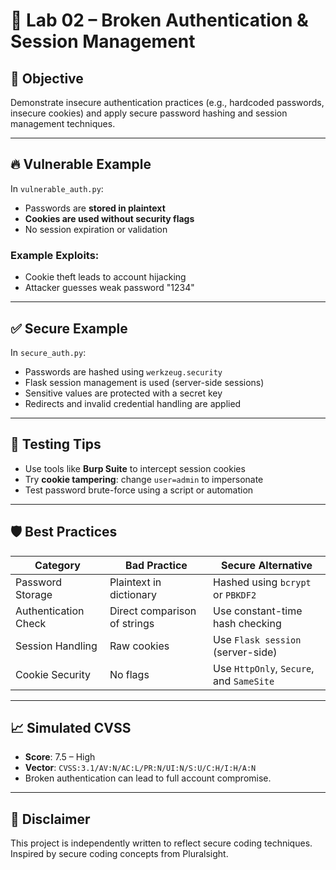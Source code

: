 # 🔐 Lab 02 – Broken Authentication & Session Management
## 🎯 Objective
Demonstrate insecure authentication practices (e.g., hardcoded passwords, insecure cookies) and apply secure password hashing and session management techniques.

---

## 🔥 Vulnerable Example

In `vulnerable_auth.py`:
- Passwords are **stored in plaintext**
- **Cookies are used without security flags**
- No session expiration or validation

### Example Exploits:
- Cookie theft leads to account hijacking
- Attacker guesses weak password "1234"

---

## ✅ Secure Example

In `secure_auth.py`:
- Passwords are hashed using `werkzeug.security`
- Flask session management is used (server-side sessions)
- Sensitive values are protected with a secret key
- Redirects and invalid credential handling are applied

---

## 🧪 Testing Tips

- Use tools like **Burp Suite** to intercept session cookies
- Try **cookie tampering**: change `user=admin` to impersonate
- Test password brute-force using a script or automation

---

## 🛡 Best Practices

| Category               | Bad Practice                          | Secure Alternative                          |
|------------------------|----------------------------------------|---------------------------------------------|
| Password Storage        | Plaintext in dictionary                | Hashed using `bcrypt` or `PBKDF2`           |
| Authentication Check    | Direct comparison of strings           | Use constant-time hash checking             |
| Session Handling        | Raw cookies                            | Use `Flask session` (server-side)           |
| Cookie Security         | No flags                               | Use `HttpOnly`, `Secure`, and `SameSite`    |

---

## 📈 Simulated CVSS

- **Score**: 7.5 – High
- **Vector**: `CVSS:3.1/AV:N/AC:L/PR:N/UI:N/S:U/C:H/I:H/A:N`
- Broken authentication can lead to full account compromise.

---

## 📘 Disclaimer

This project is independently written to reflect secure coding techniques. Inspired by secure coding concepts from Pluralsight.

